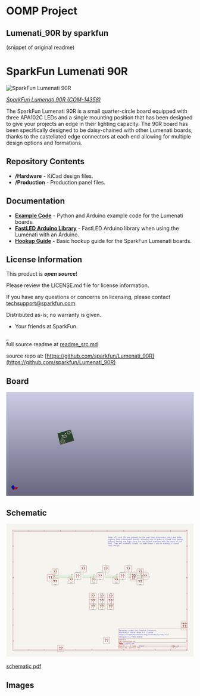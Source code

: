 # OOMP Project  
## Lumenati_90R  by sparkfun  
  
(snippet of original readme)  
  
SparkFun Lumenati 90R  
========================================  
  
![SparkFun Lumenati 90R](https://cdn.sparkfun.com//assets/parts/1/2/3/5/4/14358-01.jpg)  
  
[*SparkFun Lumenati 90R (COM-14358)*](https://www.sparkfun.com/products/14358)  
  
The SparkFun Lumenati 90R is a small quarter-circle board equipped with three APA102C LEDs and a single mounting position that has been designed to give your projects an edge in their lighting capacity. The 90R board has been specifically designed to be daisy-chained with other Lumenati boards, thanks to the castellated edge connectors at each end allowing for multiple design options and formations.   
  
Repository Contents  
-------------------  
  
* **/Hardware** - KiCad design files.  
* **/Production** - Production panel files.  
  
Documentation  
--------------  
* **[Example Code](https://github.com/sparkfun/SparkFun_Lumenati_Code)** - Python and Arduino example code for the Lumenati boards.  
* **[FastLED Arduino Library](https://github.com/FastLED/FastLED)** - FastLED Arduino library when using the Lumenati with an Arduino.  
* **[Hookup Guide](https://learn.sparkfun.com/tutorials/lumenati-hookup-guide)** - Basic hookup guide for the SparkFun Lumenati boards.  
  
License Information  
-------------------  
  
This product is _**open source**_!   
  
Please review the LICENSE.md file for license information.   
  
If you have any questions or concerns on licensing, please contact techsupport@sparkfun.com.  
  
Distributed as-is; no warranty is given.  
  
- Your friends at SparkFun.  
  
_  
  full source readme at [readme_src.md](readme_src.md)  
  
source repo at: [https://github.com/sparkfun/Lumenati_90R](https://github.com/sparkfun/Lumenati_90R)  
## Board  
  
[![working_3d.png](working_3d_600.png)](working_3d.png)  
## Schematic  
  
[![working_schematic.png](working_schematic_600.png)](working_schematic.png)  
  
[schematic pdf](working_schematic.pdf)  
## Images  
